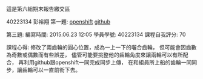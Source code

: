 這是第六組期末報告繳交區

40223134 彭裕翔 
第一題:
[openshift](http://w17-40223134.rhcloud.com/mygeartest)
[github](https://github.com/40223134/40223134w17)

第三題:
編寫時間: 2015.06.23 12:05
學員學號: 40223134
課程自我評分: 70

課程心得:
修改了兩齒輪的圓心位置，成為一上一下的囓合齒輪，
但可能會因齒數為奇數或偶數而有些誤差，
儘管可能要挑整他的齒輪角度來讓兩輪可以有所配合，
再利用github跟openshift一同完成同步上傳，
在和組員所上船的齒輪一同同步，讓齒輪可以一直前街下去。


